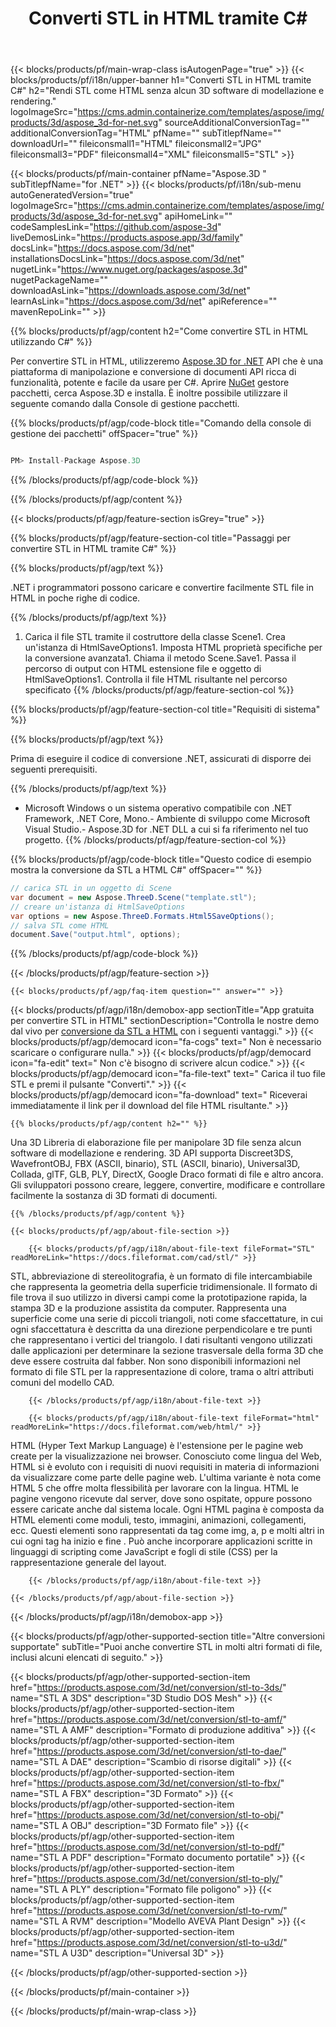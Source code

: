 ﻿---
title: Converti STL in HTML tramite C# 
weight: 2560
url: /it/net/conversion/stl-to-html/ 
description: Codice di esempio per la conversione da STL a HTML C#. Utilizza API codice di esempio per la conversione batch di file STL in HTML all'interno di VB.NET, Asp.NET o qualsiasi applicazione basata su .NET.
---
{{< blocks/products/pf/main-wrap-class isAutogenPage="true" >}}
{{< blocks/products/pf/i18n/upper-banner h1="Converti STL in HTML tramite C#" h2="Rendi STL come HTML senza alcun 3D software di modellazione e rendering." logoImageSrc="https://cms.admin.containerize.com/templates/aspose/img/products/3d/aspose_3d-for-net.svg" sourceAdditionalConversionTag="" additionalConversionTag="HTML" pfName="" subTitlepfName="" downloadUrl="" fileiconsmall1="HTML" fileiconsmall2="JPG" fileiconsmall3="PDF" fileiconsmall4="XML" fileiconsmall5="STL" >}}

{{< blocks/products/pf/main-container pfName="Aspose.3D " subTitlepfName="for .NET" >}}
{{< blocks/products/pf/i18n/sub-menu autoGeneratedVersion="true" logoImageSrc="https://cms.admin.containerize.com/templates/aspose/img/products/3d/aspose_3d-for-net.svg" apiHomeLink="" codeSamplesLink="https://github.com/aspose-3d" liveDemosLink="https://products.aspose.app/3d/family" docsLink="https://docs.aspose.com/3d/net" installationsDocsLink="https://docs.aspose.com/3d/net" nugetLink="https://www.nuget.org/packages/aspose.3d" nugetPackageName="" downloadAsLink="https://downloads.aspose.com/3d/net" learnAsLink="https://docs.aspose.com/3d/net" apiReference="" mavenRepoLink="" >}}

{{% blocks/products/pf/agp/content h2="Come convertire STL in HTML utilizzando C#" %}}

 Per convertire STL in HTML, utilizzeremo
 [Aspose.3D for .NET](https://products.aspose.com/3d/net) 
 API che è una piattaforma di manipolazione e conversione di documenti API ricca di funzionalità, potente e facile da usare per C#. Aprire
 [NuGet](https://www.nuget.org/packages/aspose.3d) 
 gestore pacchetti, cerca
 Aspose.3D 
 e installa. È inoltre possibile utilizzare il seguente comando dalla Console di gestione pacchetti.

{{% blocks/products/pf/agp/code-block title="Comando della console di gestione dei pacchetti" offSpacer="true" %}}

```cs

PM> Install-Package Aspose.3D


```

{{% /blocks/products/pf/agp/code-block %}}

{{% /blocks/products/pf/agp/content %}}

{{< blocks/products/pf/agp/feature-section isGrey="true" >}}

{{% blocks/products/pf/agp/feature-section-col title="Passaggi per convertire STL in HTML tramite C#" %}}

{{% blocks/products/pf/agp/text %}}

 .NET i programmatori possono caricare e convertire facilmente STL file in HTML in poche righe di codice.

{{% /blocks/products/pf/agp/text %}}

1. Carica il file STL tramite il costruttore della classe Scene1. Crea un'istanza di HtmlSaveOptions1. Imposta HTML proprietà specifiche per la conversione avanzata1. Chiama il metodo Scene.Save1. Passa il percorso di output con HTML estensione file e oggetto di HtmlSaveOptions1. Controlla il file HTML risultante nel percorso specificato
{{% /blocks/products/pf/agp/feature-section-col %}}

{{% blocks/products/pf/agp/feature-section-col title="Requisiti di sistema" %}}

{{% blocks/products/pf/agp/text %}}

 Prima di eseguire il codice di conversione .NET, assicurati di disporre dei seguenti prerequisiti.

{{% /blocks/products/pf/agp/text %}}

- Microsoft Windows o un sistema operativo compatibile con .NET Framework, .NET Core, Mono.- Ambiente di sviluppo come Microsoft Visual Studio.- Aspose.3D for .NET DLL a cui si fa riferimento nel tuo progetto.
{{% /blocks/products/pf/agp/feature-section-col %}}

{{% blocks/products/pf/agp/code-block title="Questo codice di esempio mostra la conversione da STL a HTML C#" offSpacer="" %}}

```cs
// carica STL in un oggetto di Scene 
var document = new Aspose.ThreeD.Scene("template.stl");
// creare un'istanza di HtmlSaveOptions 
var options = new Aspose.ThreeD.Formats.Html5SaveOptions();
// salva STL come HTML 
document.Save("output.html", options); 


```

{{% /blocks/products/pf/agp/code-block %}}

{{< /blocks/products/pf/agp/feature-section >}}

    {{< blocks/products/pf/agp/faq-item question="" answer="" >}}
 

<!-- aboutfile Starts -->

{{< blocks/products/pf/agp/i18n/demobox-app sectionTitle="App gratuita per convertire STL in HTML" sectionDescription="Controlla le nostre demo dal vivo per [conversione da STL a HTML](https://products.aspose.app/3d/conversion/stl-to-html) con i seguenti vantaggi." >}}
        {{< blocks/products/pf/agp/democard icon="fa-cogs" text=" Non è necessario scaricare o configurare nulla." >}}
        {{< blocks/products/pf/agp/democard icon="fa-edit" text=" Non c\'è bisogno di scrivere alcun codice." >}}
        {{< blocks/products/pf/agp/democard icon="fa-file-text" text=" Carica il tuo file STL e premi il pulsante \"Converti\"." >}}
        {{< blocks/products/pf/agp/democard icon="fa-download" text=" Riceverai immediatamente il link per il download del file HTML risultante." >}}

    {{% blocks/products/pf/agp/content h2="" %}}

 Una 3D Libreria di elaborazione file per manipolare 3D file senza alcun software di modellazione e rendering. 3D API supporta Discreet3DS, WavefrontOBJ, FBX (ASCII, binario), STL (ASCII, binario), Universal3D, Collada, glTF, GLB, PLY, DirectX, Google Draco formati di file e altro ancora. Gli sviluppatori possono creare, leggere, convertire, modificare e controllare facilmente la sostanza di 3D formati di documenti.



    {{% /blocks/products/pf/agp/content %}}

    {{< blocks/products/pf/agp/about-file-section >}}

        {{< blocks/products/pf/agp/i18n/about-file-text fileFormat="STL" readMoreLink="https://docs.fileformat.com/cad/stl/" >}}
STL, abbreviazione di stereolitografia, è un formato di file intercambiabile che rappresenta la geometria della superficie tridimensionale. Il formato di file trova il suo utilizzo in diversi campi come la prototipazione rapida, la stampa 3D e la produzione assistita da computer. Rappresenta una superficie come una serie di piccoli triangoli, noti come sfaccettature, in cui ogni sfaccettatura è descritta da una direzione perpendicolare e tre punti che rappresentano i vertici del triangolo. I dati risultanti vengono utilizzati dalle applicazioni per determinare la sezione trasversale della forma 3D che deve essere costruita dal fabber. Non sono disponibili informazioni nel formato di file STL per la rappresentazione di colore, trama o altri attributi comuni del modello CAD.

        {{< /blocks/products/pf/agp/i18n/about-file-text >}}

        {{< blocks/products/pf/agp/i18n/about-file-text fileFormat="html" readMoreLink="https://docs.fileformat.com/web/html/" >}}
HTML (Hyper Text Markup Language) è l'estensione per le pagine web create per la visualizzazione nei browser. Conosciuto come lingua del Web, HTML si è evoluto con i requisiti di nuovi requisiti in materia di informazioni da visualizzare come parte delle pagine web. L'ultima variante è nota come HTML 5 che offre molta flessibilità per lavorare con la lingua. HTML le pagine vengono ricevute dal server, dove sono ospitate, oppure possono essere caricate anche dal sistema locale. Ogni HTML pagina è composta da HTML elementi come moduli, testo, immagini, animazioni, collegamenti, ecc. Questi elementi sono rappresentati da tag come img, a, p e molti altri in cui ogni tag ha inizio e fine . Può anche incorporare applicazioni scritte in linguaggi di scripting come JavaScript e fogli di stile (CSS) per la rappresentazione generale del layout.

        {{< /blocks/products/pf/agp/i18n/about-file-text >}}

    {{< /blocks/products/pf/agp/about-file-section >}}

{{< /blocks/products/pf/agp/i18n/demobox-app >}}

<!-- aboutfile Ends -->

{{< blocks/products/pf/agp/other-supported-section title="Altre conversioni supportate" subTitle="Puoi anche convertire STL in molti altri formati di file, inclusi alcuni elencati di seguito." >}}

{{< blocks/products/pf/agp/other-supported-section-item href="https://products.aspose.com/3d/net/conversion/stl-to-3ds/" name="STL A 3DS" description="3D Studio DOS Mesh" >}}
{{< blocks/products/pf/agp/other-supported-section-item href="https://products.aspose.com/3d/net/conversion/stl-to-amf/" name="STL A AMF" description="Formato di produzione additiva" >}}
{{< blocks/products/pf/agp/other-supported-section-item href="https://products.aspose.com/3d/net/conversion/stl-to-dae/" name="STL A DAE" description="Scambio di risorse digitali" >}}
{{< blocks/products/pf/agp/other-supported-section-item href="https://products.aspose.com/3d/net/conversion/stl-to-fbx/" name="STL A FBX" description="3D Formato" >}}
{{< blocks/products/pf/agp/other-supported-section-item href="https://products.aspose.com/3d/net/conversion/stl-to-obj/" name="STL A OBJ" description="3D Formato file" >}}
{{< blocks/products/pf/agp/other-supported-section-item href="https://products.aspose.com/3d/net/conversion/stl-to-pdf/" name="STL A PDF" description="Formato documento portatile" >}}
{{< blocks/products/pf/agp/other-supported-section-item href="https://products.aspose.com/3d/net/conversion/stl-to-ply/" name="STL A PLY" description="Formato file poligono" >}}
{{< blocks/products/pf/agp/other-supported-section-item href="https://products.aspose.com/3d/net/conversion/stl-to-rvm/" name="STL A RVM" description="Modello AVEVA Plant Design" >}}
{{< blocks/products/pf/agp/other-supported-section-item href="https://products.aspose.com/3d/net/conversion/stl-to-u3d/" name="STL A U3D" description="Universal 3D" >}}

{{< /blocks/products/pf/agp/other-supported-section >}}

{{< /blocks/products/pf/main-container >}}
    
{{< /blocks/products/pf/main-wrap-class >}}